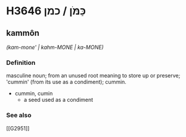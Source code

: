 # H3646 כַּמֹּן / כמן

## kammôn

_(kam-mone' | kahm-MONE | ka-MONE)_

### Definition

masculine noun; from an unused root meaning to store up or preserve; 'cummin' (from its use as a condiment); cummin.

- cummin, cumin
    - a seed used as a condiment
### See also

[[G2951]]

